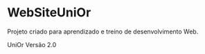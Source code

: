# WebSiteUniOr
 Projeto criado para aprendizado e treino de desenvolvimento Web.
 
 UniOr Versão 2.0
